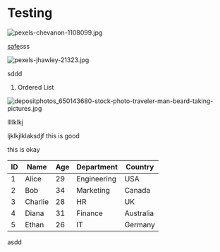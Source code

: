 # Testing
![pexels-chevanon-1108099.jpg](https://docs-api.cloudlabs.ai/repos/raw.githubusercontent.com/Rabin-spektra/New-Repos/main/492098nJ5KqRF/images/pexels-chevanon-1108099.jpg)

[safe](https://docs-api.cloudlabs.ai/repos/raw.githubusercontent.com/Rabin-spektra/New-Repos/main/492098nJ5KqRF/files/safe.txt)sss

![pexels-jhawley-21323.jpg](https://docs-api.cloudlabs.ai/repos/raw.githubusercontent.com/Rabin-spektra/New-Repos/main/492098nJ5KqRF/images/pexels-jhawley-21323.jpg)

<validation step="0f647715-eecc-499a-83a0-6f626138af08" />
sddd

1. Ordered List

![depositphotos_650143680-stock-photo-traveler-man-beard-taking-pictures.jpg](https://docs-api.cloudlabs.ai/repos/raw.githubusercontent.com/Rabin-spektra/New-Repos/main/492098nJ5KqRF/images/depositphotos_650143680-stock-photo-traveler-man-beard-taking-pictures.jpg)

<question source="labguidepage002TZ967JfN" />
<grouped-questions source="labguidepage002xY9Xzpmk" />
llllklkj

ljklkjlklaksdjf
this is good

this is okay

| ID | Name       | Age | Department   | Country     |
|----|------------|-----|--------------|-------------|
| 1  | Alice      | 29  | Engineering  | USA         |
| 2  | Bob        | 34  | Marketing    | Canada      |
| 3  | Charlie    | 28  | HR           | UK          |
| 4  | Diana      | 31  | Finance      | Australia   |
| 5  | Ethan      | 26  | IT           | Germany     |


asdd